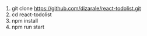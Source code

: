1. git clone https://github.com/dizarale/react-todolist.git
2. cd react-todolist
3. npm install
4. npm run start
